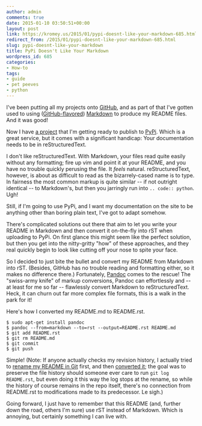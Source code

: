 ```yaml
---
author: admin
comments: true
date: 2015-01-10 03:50:51+00:00
layout: post
link: https://kromey.us/2015/01/pypi-doesnt-like-your-markdown-685.html
redirect_from: /2015/01/pypi-doesnt-like-your-markdown-685.html
slug: pypi-doesnt-like-your-markdown
title: PyPi Doesn't Like Your Markdown
wordpress_id: 685
categories:
- How-to
tags:
- guide
- pet peeves
- python
---
```


I've been putting all my projects onto [GitHub](https://github.com/Kromey), and as part of that I've gotten used to using ([GitHub-flavored](https://help.github.com/articles/github-flavored-markdown/)) [Markdown](http://daringfireball.net/projects/markdown/) to produce my README files. And it was good!

Now I have [a project](https://github.com/Kromey/django-simplecaptcha) that I'm getting ready to publish to [PyPi](https://pypi.python.org/pypi). Which is a great service, but it comes with a significant handicap: Your documentation needs to be in reStructuredText.

I don't like reStructuredText. With Markdown, your files read quite easily without any formatting; fire up vim and point it at your README, and you have no trouble quickly perusing the file. It *feels* natural. reStructuredText, however, is about as difficult to read as the bizarrely-cased name is to type. In fairness the most common markup is quite similar -- if not outright identical -- to Markdown's, but then you jarringly run into `.. code:: python`. Ugh!

Still, if I'm going to use PyPi, and I want my documentation on the site to be anything other than boring plain text, I've got to adapt somehow.

There's complicated solutions out there that aim to let you write your README in Markdown and then convert it on-the-fly into rST when uploading to PyPi. On first glance this might seem like the perfect solution, but then you get into the nitty-gritty "how" of these approaches, and they real quickly begin to look like cutting off your nose to spite your face.

So I decided to just bite the bullet and convert my README from Markdown into rST. (Besides, GitHub has no trouble reading and formatting either, so it makes no difference there.) Fortunately, [Pandoc](http://johnmacfarlane.net/pandoc/) comes to the rescue! The "swiss-army knife" of markup conversions, Pandoc can effortlessly and -- at least for me so far -- flawlessly convert Markdown to reStructuredText. Heck, it can churn out far more complex file formats, this is a walk in the park for it!

Here's how I converted my README.md to README.rst.


    
    
    $ sudo apt-get install pandoc
    $ pandoc --from=markdown --to=rst --output=README.rst README.md
    $ git add README.rst
    $ git rm README.md
    $ git commit
    $ git push
    



Simple! (Note: If anyone actually checks my revision history, I actually tried to [rename my README in Git](https://github.com/Kromey/django-simplecaptcha/commit/baa907bebba4980cce65cb51386c6e8e8e7aa071) first, and then [converted it](https://github.com/Kromey/django-simplecaptcha/commit/9a03a01710b873ef2e35780a7843a29a7c916b6d); the goal was to preserve the file history should someone ever care to run `git log README.rst`, but even doing it this way the log stops at the rename, so while the history of course remains in the repo itself, there's no connection from README.rst to modifications made to its predecessor. Le sigh.)

Going forward, I just have to remember that this README (and, further down the road, others I'm sure) use rST instead of Markdown. Which is annoying, but certainly something I can live with.

